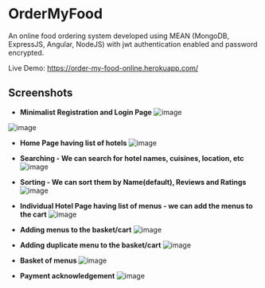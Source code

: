 # OrderMyFood

An online food ordering system developed using MEAN (MongoDB, ExpressJS, Angular, NodeJS) with jwt authentication enabled and password encrypted.
  
Live Demo: https://order-my-food-online.herokuapp.com/

## Screenshots

- **Minimalist Registration and Login Page**
![image](https://user-images.githubusercontent.com/36665975/100368451-9cf49880-3029-11eb-8444-d4ac1ba00cce.png)

![image](https://user-images.githubusercontent.com/36665975/100368481-a5e56a00-3029-11eb-9a19-524131dc7e4e.png)

- **Home Page having list of hotels**
![image](https://user-images.githubusercontent.com/36665975/99675575-61902200-2a9d-11eb-94b4-a8f753e4e5b7.png)

- **Searching - We can search for hotel names, cuisines, location, etc**
![image](https://user-images.githubusercontent.com/36665975/99675651-78cf0f80-2a9d-11eb-8b42-9afc7dfb4efb.png)

- **Sorting - We can sort them by Name(default), Reviews and Ratings**
![image](https://user-images.githubusercontent.com/36665975/99675703-8c7a7600-2a9d-11eb-9c31-038b08be0e0a.png)

- **Individual Hotel Page having list of menus - we can add the menus to the cart**
![image](https://user-images.githubusercontent.com/36665975/99896454-c2467700-2cb6-11eb-9280-d253339afa64.png)

- **Adding menus to the basket/cart**
![image](https://user-images.githubusercontent.com/36665975/99896466-d5594700-2cb6-11eb-92e3-6acadfaae6d5.png)

- **Adding duplicate menu to the basket/cart**
![image](https://user-images.githubusercontent.com/36665975/99896471-e43ff980-2cb6-11eb-97a5-c57a59aa8553.png)

- **Basket of menus**
![image](https://user-images.githubusercontent.com/36665975/99896533-77792f00-2cb7-11eb-8211-ff4b054d800e.png)

- **Payment acknowledgement**
![image](https://user-images.githubusercontent.com/36665975/99896541-7fd16a00-2cb7-11eb-8157-ebcbce443bd8.png)

